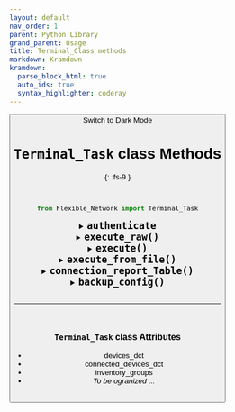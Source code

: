 ```yaml
---
layout: default
nav_order: 1
parent: Python Library
grand_parent: Usage
title: Terminal_Class methods
markdown: Kramdown
kramdown:
  parse_block_html: true
  auto_ids: true
  syntax_highlighter: coderay
---
```


<button class="btn js-toggle-dark-mode">Switch to Dark Mode

<script>
const toggleDarkMode = document.querySelector('.js-toggle-dark-mode');

jtd.addEvent(toggleDarkMode, 'click', function(){
  if (jtd.getTheme() === 'dark') {
    jtd.setTheme('light');
    toggleDarkMode.textContent = 'Switch to Dark Mode';
  } else {
    jtd.setTheme('dark');
    toggleDarkMode.textContent = 'Switch to Light Mode';
  }
});
</script>


# `Terminal_Task` class Methods
{: .fs-9 }

<br>


```python
from Flexible_Network import Terminal_Task
```


<details markdown="1" id="authenticate">
  <summary markdown='span'> 
  <b style="font-size:20px"> <code>authenticate</code></b>
  </summary>
  <br>
   Authenticate with an [inventory](../../inventory.md) group

   > The `authenticate()` method, esablishes SSH conenections with all the hosts of the inventory group (In parallel) 

<br>

INPUT
{: .fs-6 .fw-300 }

| Input                      | Type    | Description                                                  |
| -------------------------- | ------- | ------------------------------------------------------------ |
| `groups`                   | list    | List of group names eg. ['switches', 'test_switches']        |
| `user`                     | string  | Username for authentication                                  |
| `password`                 | string  | Password for authentication                                  |
| `privileged_mode_password` | String  | Password of the Privileged mode  (eg. `enable` in Cisco & `super` in Huawei) [ _If Provided, the device login to `privileged_mode` after authentication._ ] |
| `port`                     | integer | Port for authentication                                      |
|                            |         |                                                              |

<br>

OUTPUT
{: .fs-6 .fw-300 }

> Returns an object with the following attributes

| Input                    | Type    | Description                                                  |
| ------------------------ | ------- | ------------------------------------------------------------ |
| `hosts_total`            | list    | List of the total hosts (of the inventory group/groups) provided for authentication |
| `hosts_connected`        | list    | List the hosts were connected successfully                   |
| `hosts_failed`           | list    | List the hosts failed to connect                             |
| `hosts_total_number`     | integer | Number of total hosts                                        |
| `hosts_connected_number` | integer | Number of connected hosts                                    |
| `hosts_failed_number`    | integer | Number of failed hosts                                       |
|                          |         |                                                              |


   ---

</details>


<details markdown="1" id="execute_raw">
  <summary markdown='span'> 
  <b style="font-size:20px"> <code>execute_raw()</code></b>
  </summary>

  Execute a command on a remote device.

   <br>

  > **Note:** This method does not print to the terminal.
  
<br>

INPUT
{: .fs-6 .fw-300 }

| Input  | Type   | Description                                                  |
| ------ | ------ | ------------------------------------------------------------ |
| `host` | string | Host to execute commands on ([The host needs to be authenticated first](#authenticate)) |
| `cmd`  | string | The command to execute                                       |


<br>

OUTPUT
{: .fs-6 .fw-300 }

> Returns an objects with the following attributes

| Input     | Type    | Description                                                  |
| --------- | ------- | ------------------------------------------------------------ |
| `host`    | string  | Host to execute commands on (The host needs to be authenticated first) |
| `cmd`     | List    | command (list of lines)                                      |
| stdout    | List    | STDOUT output (list of lines)                                |
| stderr    | List    | STDERR output (list of lines)                                |
| exit_code | Integer | `0` Executed without Errors.     `1` Executed with Errors.     `-1` Connection inturrupted before or during execution |
|           |         |                                                              |



<br>

---

</details>


<details markdown="1" id="execute">
  <summary markdown='span'> 
  <b style="font-size:20px"> <code>execute()</code></b>
  </summary>

  Execute a command on a remote device.

   <br>

  > **Note:** This method prints the output to the terminal.
   
   <br>

   INPUT
   {: .fs-6 .fw-300 }


| Input     | Type    | Description                                                  |
| --------- | ------- | ------------------------------------------------------------ |
| `host`    | string  | Host to execute commands on (The host needs to be authenticated first) |
| `cmd`     | List    | command (list of lines)                                      |
| stdout    | List    | STDOUT output (list of lines)                                |
| stderr    | List    | STDERR output (list of lines)                                |
| exit_code | Integer | `0` executed without Errors.     `1` Executed with Errors.     `-1` Connection inturrupted before or during execution |
|           |         |                                                              |

   <br>

   OUTPUT
   {: .fs-6 .fw-300 }

   > Returns an object with the following attributes

| Input                   | Type    | Description                                                  |
| ----------------------- | ------- | ------------------------------------------------------------ |
| `host`                  | string  | Host to execute commands on ([The host needs to be authenticated first](#authenticate)) |
| `cmd`                   | string  | The command to execute                                       |
| only_on_hosts           | List    | **A condition** (List of hosts to execute only on)           |
| skip_hosts              | List    | **A condition** (List of hosts to Skip execution on)         |
| ask_for_confirmation    | Boolean | If **True**,  I will ask for confirmation before executing the command,  *Default: False* |
| exit_on_fail            | Boolean | If **True**, the script will exit if the command exit with an Error,  *Default: True* |
| reconnect_closed_socket | Boolean | If **True**, Try to reconnect to the host if connection was inturrupted (Instead of considering it an error),  *Default: True* |
|                         |         |                                                              |



### Sample Output

[The same as `execute_raw` method](#execute_raw)

---

</details>


<details markdown="1" id="execute_from_file">
  <summary markdown='span'> 
  <b style="font-size:20px"> <code>execute_from_file()</code></b>
  </summary>

  Load commands from file & execute each line one by one. using the [execute()](#excute) method

   <br>

  > **Note:** This method prints the output to the terminal.
   
   <br>

   INPUT
{: .fs-6 .fw-300 }


   | Input                  | Type  | Description                                                  | Options            | Default   |
   | ---------------------- | ----- | ------------------------------------------------------------ | ------------------ | --------- |
   | `hos_dct`              | dct   | The host dictionary => is key of the  `connected_devices_dct` attribute  (And contains information about the device including the `ssh channel` to use for the command execution ) |                    |           |
   | `file`                 | str   | The file to load the commands from                      |                    |           |
   | `terminal_print`       | str   | Print the ouput \|\| error to the terminal                   | 'default',  'json' | 'default' |
   | `ask_for_confirmation` | bool  | Ask for confirmation before executing a command,             |                    | False     |
   | `exit_on_fail`         | boola | Exit the script with code of `1` if the command executed with errors |                    | True      |


   <br>

   OUTPUT
{: .fs-6 .fw-300 }

   > does NOT return

   ---

</details>


<details markdown="1" id="connection_report_Table">
  <summary markdown='span'> 
  <b style="font-size:20px"> <code>connection_report_Table()</code></b>
  </summary>
   Return a structured table describes the authentication status of the selected devices

* Input
   1. Is the `devices_dct` attribute (Which is a dictionary that is populated when you called the `authenticate()` methd and contains the authentication info of each device) 

> **Note:** the method does NOT print the output to the terminal by default, but you're able to print the variable as the following example.

```python
report = task.connection_report_Table(task.devices_dct)
print(report)
```

> You can also send it as a message
> * Check out the RocketChat Integration

```python
rocket_msg = rocket.send_message(['eslam.gomaa'], "``` {} ```".format(report))
# print(rocket_msg)
```

<br>
<br>



**Sample Output**

```
+----------------+---------------------+-----------------+--------------+---------------+-------------------------+------------------------+
| Host           | Connection Status   | Comment         |   N of tries |   Max Retries |   Time tring in seconds | Fail Reason            |
+================+=====================+=================+==============+===============+=========================+========================+
| 90.84.41.239   | 🟢                  | connected       |            1 |             3 |                       1 |                        |
+----------------+---------------------+-----------------+--------------+---------------+-------------------------+------------------------+
| 90.84.41.2     | 🔴                  | Fail to connect |            3 |             3 |                      16 | NOT able to establish  |
|                |                     |                 |              |               |                         | an ssh connection with |
|                |                     |                 |              |               |                         | 90.84.41.2 on port     |
|                |                     |                 |              |               |                         | 1113 >> timed out      |
+----------------+---------------------+-----------------+--------------+---------------+-------------------------+------------------------+
| 192.168.1.241  | 🔴                  | Fail to connect |            3 |             3 |                      16 | NOT able to establish  |
|                |                     |                 |              |               |                         | an ssh connection with |
|                |                     |                 |              |               |                         | 192.168.1.241 on port  |
|                |                     |                 |              |               |                         | 1113 >> timed out      |
+----------------+---------------------+-----------------+--------------+---------------+-------------------------+------------------------+
| 192.168.1.2452 | 🔴                  | Fail to connect |            1 |             3 |                       0 | Could NOT resolve      |
|                |                     |                 |              |               |                         | hostname               |
|                |                     |                 |              |               |                         | 192.168.1.2452 Name or |
|                |                     |                 |              |               |                         | service not known >>   |
|                |                     |                 |              |               |                         | [Errno -2] Name or     |
|                |                     |                 |              |               |                         | service not known      |
+----------------+---------------------+-----------------+--------------+---------------+-------------------------+------------------------+
```

---

</details>


<details markdown="1" id="backup_config">
  <summary markdown='span'> 
  <b style="font-size:20px"> <code>backup_config()</code></b>
  </summary>

  Backup running configuration from the remote device & store them in the local directory by default, for other backup storage options check [supported backup targets]

   <br>

  > **Note:** This method prints the output to the terminal.
   
   <br>

   INPUT
{: .fs-6 .fw-300 }

   | Input     | Type | Description                                                  | Options        | Default |
   | --------- | ---- | ------------------------------------------------------------ | -------------- | ------- |
   | `hos_dct` | dct  | The host dictionary => is key of the  `connected_devices_dct` attribute  (And contains information about the device including the `ssh channel` to use for the command execution ) |                |         |
   | `comment` | str  | A comment indicates the purpose of the backup                |                |         |
   | `target`  | str  | Print the ouput \|\| error to the terminal                   | 'local',  's3' | 'local' |


   > **NOTE:** targets other than 'local' requires you to add the credentials in the config file
   

   <br>

   OUTPUT
{: .fs-6 .fw-300 }

   > does NOT return


---

</details>



<br>

---

<br>


### `Terminal_Task` class Attributes

* devices_dct
* connected_devices_dct
* inventory_groups
* *To be ogranized ...*

<br>